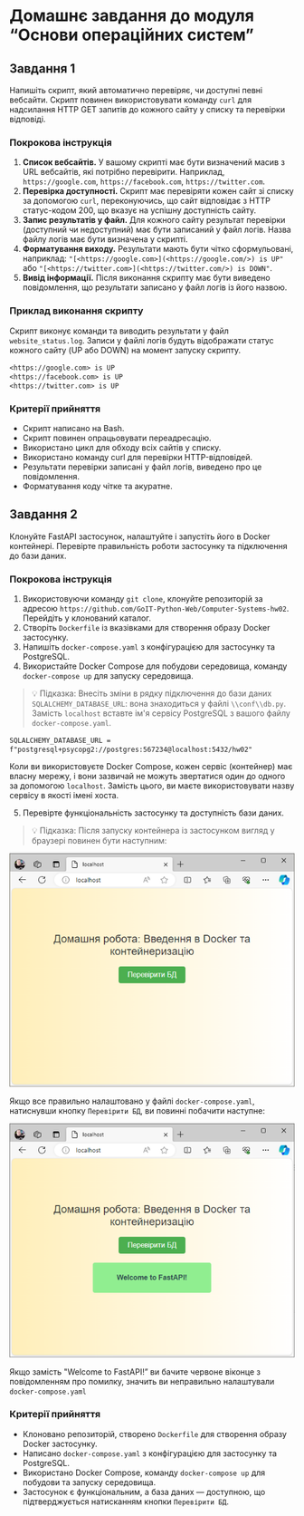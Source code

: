 # Домашнє завдання до модуля “Основи операційних систем”

## Завдання 1

Напишіть скрипт, який автоматично перевіряє, чи доступні певні вебсайти. Скрипт повинен використовувати команду `curl` для надсилання HTTP GET запитів до кожного сайту у списку та перевірки відповіді.

### Покрокова інструкція

1. **Список вебсайтів.** У вашому скрипті має бути визначений масив з URL вебсайтів, які потрібно перевірити. Наприклад, `https://google.com`, `https://facebook.com`, `https://twitter.com`.
2. **Перевірка доступності.** Скрипт має перевіряти кожен сайт зі списку за допомогою `curl`, переконуючись, що сайт відповідає з HTTP статус-кодом 200, що вказує на успішну доступність сайту.
3. **Запис результатів у файл.** Для кожного сайту результат перевірки (доступний чи недоступний) має бути записаний у файл логів. Назва файлу логів має бути визначена у скрипті.
4. **Форматування виходу.** Результати мають бути чітко сформульовані, наприклад: `"[<https://google.com>](<https://google.com/>) is UP"` або `"[<https://twitter.com>](<https://twitter.com/>) is DOWN"`.
5. **Вивід інформації.** Після виконання скрипту має бути виведено повідомлення, що результати записано у файл логів із його назвою.

### Приклад виконання скрипту

Скрипт виконує команди та виводить результати у файл `website_status.log`. Записи у файлі логів будуть відображати статус кожного сайту (UP або DOWN) на момент запуску скрипту.
```
<https://google.com> is UP
<https://facebook.com> is UP
<https://twitter.com> is UP
```

### Критерії прийняття

- Скрипт написано на Bash.
- Скрипт повинен опрацьовувати переадресацію.
- Використано цикл для обходу всіх сайтів у списку.
- Використано команду curl для перевірки HTTP-відповідей.
- Результати перевірки записані у файл логів, виведено про це повідомлення.
- Форматування коду чітке та акуратне.

## Завдання 2

Клонуйте FastAPI застосунок, налаштуйте і запустіть його в Docker контейнері. Перевірте правильність роботи застосунку та підключення до бази даних.

### Покрокова інструкція

1. Використовуючи команду `git clone`, клонуйте репозиторій за адресою `https://github.com/GoIT-Python-Web/Computer-Systems-hw02`. Перейдіть у клонований каталог.
2. Створіть `Dockerfile` із вказівками для створення образу Docker застосунку.
3. Напишіть `docker-compose.yaml` з конфігурацією для застосунку та PostgreSQL.
4. Використайте Docker Compose для побудови середовища, команду `docker-compose up` для запуску середовища.

> 💡 Підказка: 
Внесіть зміни в рядку підключення до бази даних `SQLALCHEMY_DATABASE_URL`: вона знаходиться у файлі `\\conf\\db.py`. Замість `localhost` вставте ім'я сервісу PostgreSQL з вашого файлу `docker-compose.yaml`.
```
SQLALCHEMY_DATABASE_URL = f"postgresql+psycopg2://postgres:567234@localhost:5432/hw02"
```
Коли ви використовуєте Docker Compose, кожен сервіс (контейнер) має власну мережу, і вони зазвичай не можуть звертатися один до одного за допомогою `localhost`. Замість цього, ви маєте використовувати назву сервісу в якості імені хоста.

5. Перевірте функціональність застосунку та доступність бази даних.

> 💡 Підказка: Після запуску контейнера із застосунком вигляд у браузері повинен бути наступним:

![](img/img1.png)

Якщо все правильно налаштовано у файлі `docker-compose.yaml`, натиснувши кнопку `Перевірити БД`, ви повинні побачити наступне:

![](img/img2.png)

Якщо замість "Welcome to FastAPI!” ви бачите червоне віконце з повідомленням про помилку, значить ви неправильно налаштували `docker-compose.yaml`

### Критерії прийняття

- Клоновано репозиторій, створено `Dockerfile` для створення образу Docker застосунку.
- Написано `docker-compose.yaml` з конфігурацією для застосунку та PostgreSQL.
- Використано Docker Compose, команду `docker-compose up` для побудови та запуску середовища.
- Застосунок є функціональним, а база даних — доступною, що підтверджується натисканням кнопки `Перевірити БД`.
